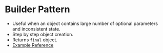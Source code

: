 # Builder Pattern

- Useful when an object contains large number of optional parameters and inconsistent state.
- Step by step object creation.
- Returns `final` object.
- [Example Reference](https://www.digitalocean.com/community/tutorials/builder-design-pattern-in-java)